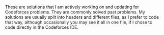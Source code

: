 These are solutions that I am actively working on and updating for Codeforces problems. They are commonly solved past problems. My solutions are usually split into headers and different files, as I prefer to code that way, although occasionally you may see it all in one file, if I chose to code directly in the Codeforces IDE.
